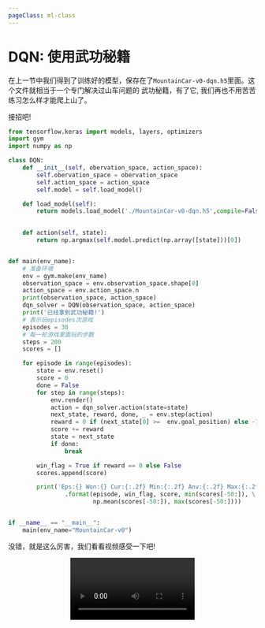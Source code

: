 ```yaml
---
pageClass: ml-class
---
```


<!--
 * @Description: 
 * @Author: Jack Huang
 * @Github: https://github.com/HuangJiaLian
 * @Date: 2019-09-12 14:42:49
 * @LastEditors: Jack Huang
 * @LastEditTime: 2019-09-12 14:52:53
 -->

# DQN: 使用武功秘籍

在上一节中我们得到了训练好的模型，保存在了`MountainCar-v0-dqn.h5`里面。这个文件就相当于一个专门解决过山车问题的
武功秘籍，有了它, 我们再也不用苦苦练习怎么样才能爬上山了。

接招吧!

```python
from tensorflow.keras import models, layers, optimizers
import gym 
import numpy as np 

class DQN:
	def __init__(self, obervation_space, action_space):
		self.obervation_space = obervation_space
		self.action_space = action_space
		self.model = self.load_model()

	def load_model(self):
		return models.load_model('./MountainCar-v0-dqn.h5',compile=False)
			

	def action(self, state):
		return np.argmax(self.model.predict(np.array([state]))[0])


def main(env_name):
	# 准备环境
	env = gym.make(env_name)
	observation_space = env.observation_space.shape[0]
	action_space = env.action_space.n 
	print(observation_space, action_space)
	dqn_solver = DQN(observation_space, action_space)
	print('已经拿到武功秘籍!')
	# 表示玩episodes次游戏
	episodes = 30
	# 每一轮游戏里面玩的步数
	steps = 200
	scores = []

	for episode in range(episodes):
		state = env.reset()
		score = 0
		done = False 
		for step in range(steps):
			env.render()
			action = dqn_solver.action(state=state)
			next_state, reward, done, _ = env.step(action)
			reward = 0 if (next_state[0] >=  env.goal_position) else -1
			score += reward
			state = next_state
			if done:
				break

		win_flag = True if reward == 0 else False
		scores.append(score)	

		print('Eps:{} Won:{} Cur:{:.2f} Min:{:.2f} Anv:{:.2f} Max:{:.2f}'\
				.format(episode, win_flag, score, min(scores[-50:]), \
				        np.mean(scores[-50:]), max(scores[-50:])))


if __name__ == "__main__":
	main(env_name="MountainCar-v0")
```

没错，就是这么厉害，我们看看视频感受一下吧! 

<video style="display:block; margin: 0 auto;" width="50%" controls>
<source src="/images/ml/RL_Prt/dqn.mp4" type="video/mp4">
</video>
    
<Livere/>